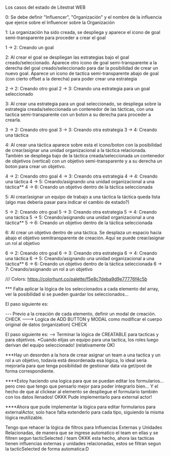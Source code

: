Los casos del estado de Litestrat WEB

0: Se debe definir "Influencer", "Organización" y el nombre de la influencia que ejerce sobre el Influencer sobre la Organización

1: La organización ha sido creada, se despliega y aparece el icono de goal semi-transparente para proceder a crear el goal

1 -> 2: Creando un goal

2: Al crear el goal se despliegan las estrategias bajo el goal creado/seleccionado. Aparece otro icono de goal semi-transparente a la derecha del goal creado/seleccionado para dar la posibilidad de crear un nuevo goal. Aparece un icono de tactica semi-transparente abajo de goal (con cierto offset a la derecha) para poder crear una estrategia

2 -> 2: Creando otro goal
2 -> 3: Creando una estrategia para un goal seleccionado

3: Al crear una estrategia para un goal seleccionado, se despliega sobre la estrategia creada/seleccionada un contenedor de las tácticas, con una tactica semi-transparente con un boton a su derecha para proceder a crearla. 

3 -> 2: Creando otro goal
3 -> 3: Creando otra estrategia
3 -> 4: Creando una táctica

4: Al crear una táctica aparece sobre esta el icono/boton con la posibilidad de crear/asignar una unidad organizacional a la táctica relacionada. También se despliega bajo de la táctica creada/seleccionada un contenedor de objetivos (vertical) con un objetivo semi-transparente y a su derecha un boton para crear un objetivo.

4 -> 2: Creando otro goal
4 -> 3: Creando otra estrategia
4 -> 4: Creando una táctica
4 -> 5: Creando/asignando una unidad organizacional a una táctica**
4 -> 6: Creando un objetivo dentro de la táctica seleccionada


5: Al crear/asignar un equipo de trabajo a una táctica la táctica queda lista (algo mas deberia pasar para indicar el cambio de estado?)

5 -> 2: Creando otro goal
5 -> 3: Creando otra estrategia
5 -> 4: Creando una táctica
5 -> 5: Creando/asignando una unidad organizacional a una táctica**
5 -> 6: Creando un objetivo dentro de la táctica seleccionada

6: Al crear un objetivo dentro de una táctica. Se desplaza un espacio hacia abajo el objetivo semitransparente de creación. Aquí se puede crear/asignar un rol al objetivo


6 -> 2: Creando otro goal
6 -> 3: Creando otra estrategia
6 -> 4: Creando una táctica
6 -> 5: Creando/asignando una unidad organizacional a una táctica**
6 -> 6: Creando un objetivo dentro de la táctica seleccionada
6 -> 7: Creando/asignando un rol a un objetivo


/// Colors: https://colorhunt.co/palette/f5e8c7deba9d9e77776f4c5b


*** Falta aplicar la lógica de los seleccionados a cada elemento del array, ver la posibilidad si se pueden guardar los seleccionados...


El paso siguiente es:

--- Previo a la creación de cada elemento, definir un modal de creación. CHECK
---> Logica de ADD BUTTON y MODAL como modificar el cuerpo original de datos (organization) CHECK


El paso siguiente es:
--> Terminar la lógica de CREATABLE para tacticas y para objetivos.
*Cuando elijas un equipo para una tactica, los roles luego derivan del equipo seleccionado! (relativamente OK)



***Hay un desorden a la hora de crear asignar un team a una tactica y un rol a un objetivo, todavia está desordenada esa lógica, lo ideal seria mejorarla para que tenga posibilidad de gestionar data via get/post de forma correspondiente.



****Estoy haciendo una logica para que se puedan editar los formularios... pero creo que tengo que pensarlo mejor para poder integrarlo bien... Y el hecho de que al clickear al elemento se despliegue el formulario también con los datos llenados! OKKK Pude implementarlo para external actor!



****Ahora que pude implementar la lógica para editar formularios para externalActor, solo hace falta extenderlo para cada tipo, siguiendo la misma lógica reutilizable. 


Tengo que rehacer la lógica de filtros para Influencias Externas y Unidades Relacionadas, de manera que se ingrese automatico el team en ellas y se filtren segun tacticSelected / team OKKK esta hecho, ahora las tacticas tienen influencias externas y unidades relacionadas, estos se filtran segun la tacticSelected de forma automatica:D